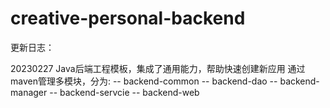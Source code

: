# creative-personal-backend

更新日志：

20230227 Java后端工程模板，集成了通用能力，帮助快速创建新应用
通过maven管理多模块，分为: 
-- backend-common
-- backend-dao
-- backend-manager
-- backend-servcie
-- backend-web





